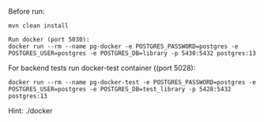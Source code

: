 Before run:

    mvn clean install

    Run docker (port 5030): 
    docker run --rm --name pg-docker -e POSTGRES_PASSWORD=postgres -e POSTGRES_USER=postgres -e POSTGRES_DB=library -p 5430:5432 postgres:13


For backend tests run docker-test container ((port 5028):

    docker run --rm --name pg-docker-test -e POSTGRES_PASSWORD=postgres -e POSTGRES_USER=postgres -e POSTGRES_DB=test_library -p 5428:5432 postgres:13

Hint: ./docker
